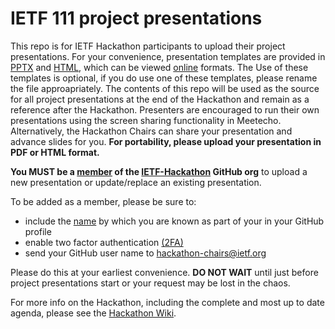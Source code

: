 # IETF 111 project presentations

This repo is for IETF Hackathon participants to upload their project presentations. For your convenience, presentation templates are provided in [PPTX](hackathon-presentation-template.pptx) and [HTML](https://github.com/IETF-Hackathon/ietf111-project-presentations/blob/main/hackathon-presentation-template.html), which can be viewed [online](https://ietf-hackathon.github.io/ietf111-project-presentations/hackathon-presentation-template.html) formats. The Use of these templates is optional, if you do use one of these templates, please rename the file approapriately. The contents of this repo will be used as the source for all project presentations at the end of the Hackathon and remain as a reference after the Hackathon. Presenters are encouraged to run their own presentations using the screen sharing functionality in Meetecho. Alternatively, the Hackathon Chairs can share your presentation and advance slides for you.  **For portability, please upload your presentation in PDF or HTML format.**

**You MUST be a [member](https://github.com/orgs/IETF-Hackathon/people) of the [IETF-Hackathon](https://github.com/IETF-Hackathon) GitHub org** to upload a new presentation or update/replace an existing presentation. 

To be added as a member, please be sure to:

* include the [name](https://docs.github.com/en/github/setting-up-and-managing-your-github-profile/personalizing-your-profile#changing-your-profile-name) by which you are known as part of your in your GitHub profile 
* enable two factor authentication [(2FA)](https://docs.github.com/en/github/authenticating-to-github/securing-your-account-with-two-factor-authentication-2fa)
* send your GitHub user name to [hackathon-chairs@ietf.org](mailto:hackathon-chairs@ietf.org)

Please do this at your earliest convenience. **DO NOT WAIT** until just before project presentations start or your request may be lost in the chaos.

For more info on the Hackathon, including the complete and most up to date agenda, please see the [Hackathon Wiki](https://trac.ietf.org/trac/ietf/meeting/wiki/111hackathon).
